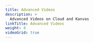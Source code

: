 ```yaml
---
title: Advanced Videos
description: >
  Advanced Videos on Cloud and Kanvas
linkTitle: Advanced Videos
weight: 4
videoGrid: true
---
```


